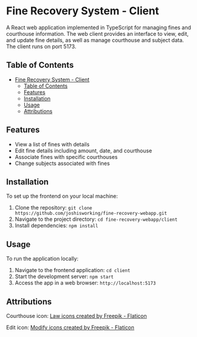 # Fine Recovery System - Client

A React web application implemented in TypeScript for managing fines and courthouse information. The web client provides an interface to view, edit, and update fine details, as well as manage courthouse and subject data. The client runs on port 5173.

## Table of Contents

- [Fine Recovery System - Client](#fine-recovery-system---client)
  - [Table of Contents](#table-of-contents)
  - [Features](#features)
  - [Installation](#installation)
  - [Usage](#usage)
  - [Attributions](#attributions)

## Features

- View a list of fines with details
- Edit fine details including amount, date, and courthouse
- Associate fines with specific courthouses
- Change subjects associated with fines

## Installation

To set up the frontend on your local machine:

1. Clone the repository: `git clone https://github.com/joshisworking/fine-recovery-webapp.git`
2. Navigate to the project directory: `cd fine-recovery-webapp/client`
3. Install dependencies: `npm install`

## Usage

To run the application locally:

1. Navigate to the frontend application: `cd client`
2. Start the development server: `npm start`
3. Access the app in a web browser: `http://localhost:5173`

## Attributions

Courthouse icon: [Law icons created by Freepik - Flaticon](https://www.flaticon.com/free-icons/law)

Edit icon: [Modify icons created by Freepik - Flaticon](https://www.flaticon.com/free-icons/modify)
